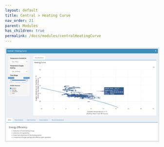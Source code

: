 ```yaml
---
layout: default
title: Central > Heating Curve
nav_order: 21
parent: Modules
has_children: true
permalink: /docs/modules/centralHeatingCurve
---
```


<img src="https://raw.githubusercontent.com/hslu-ige-laes/lcm/master/docs/assets/images/centralHeatingCurve_00.PNG" style="border:1px solid lightgrey"/>
